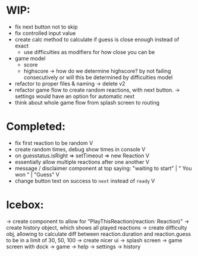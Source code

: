 # WIP:

- fix next button not to skip
- fix controlled input value
- create calc method to calculate if guess is close enough instead of exact
  - use difficulties as modifiers for how close you can be
- game model
  - score
  - highscore
    -> how do we determine highscore? by not failing consecutively or will this be determined by difficulties model
- refactor to proper files & naming
  -> delete v2
- refactor game flow to create random reactions, with next button.
  -> settings would have an option for automatic next
- think about whole game flow from splash screen to routing

# Completed:

- fix first reaction to be random V
- create random times, debug show times in console V
- on guesstatus.isRight => setTimeout => new Reaction V
- essentially allow multiple reactions after one another V
- message / disclaimer component at top saying: "waiting to start" | " You won " | "Guess" V
- change button text on success to `next` instead of `ready` V

# Icebox:

-> create component to allow for "PlayThisReaction(reaction: Reaction)"
-> create history object, which shows all played reactions
-> create difficulty obj, allowing to calculate diff between reaction.duration and reaction.guess to be in a limit of 30, 50, 100
-> create nicer ui
-> splash screen
-> game screen with dock
-> game
-> help
-> settings
-> history
